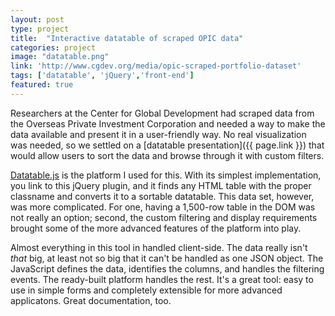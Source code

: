 ```yaml
---
layout: post
type: project
title:  "Interactive datatable of scraped OPIC data"
categories: project
image: "datatable.png"
link: 'http://www.cgdev.org/media/opic-scraped-portfolio-dataset'
tags: ['datatable', 'jQuery','front-end']
featured: true
---
```


Researchers at the Center for Global Development had scraped data from the Overseas Private Investment Corporation and needed a way to make the data available and present it in a user-friendly way. No real visualization was needed, so we settled on a [datatable presentation]({{ page.link }}) that would allow users to sort the data and browse through it with custom filters.

[Datatable.js][datatablejs] is the platform I used for this. With its simplest implementation, you link to this jQuery plugin, and it finds any HTML table with the proper classname and converts it to a sortable datatable. This data set, however, was more complicated. For one, having a 1,500-row table in the DOM was not really an option; second, the custom filtering and display requirements brought some of the more advanced features of the platform into play.

Almost everything in this tool in handled client-side. The data really isn't *that* big, at least not so big that it can't be handled as one JSON object. The JavaScript defines the data, identifies the columns, and handles the filtering events. The ready-built platform handles the rest. It's a great tool: easy to use in simple forms and completely extensible for more advanced applicatons. Great documentation, too.

[datatablejs]:https://datatables.net/
